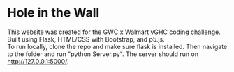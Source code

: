 # Hole in the Wall

This website was created for the GWC x Walmart vGHC coding challenge. Built using Flask, HTML/CSS with Bootstrap, and p5.js.
<br>
To run locally, clone the repo and make sure flask is installed. Then navigate to the folder and run "python Server.py". The server should run on http://127.0.0.1:5000/.
